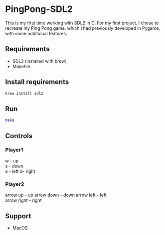 # PingPong-SDL2

This is my first time working with SDL2 in C. For my first project, I chose to recreate my Ping Pong game, which I had previously developed in Pygame, with some additional features.

## Requirements

- SDL2 (installed with brew)
- Makefile

## Install requirements

```bash
brew install sdl2
```

## Run

```bash
make
```

## Controls

### Player1

w - up  
s - down  
a - left
d- right

### Player2

arrow up - up
arrow down - down
arrow left - left  
arrow right - right

## Support

- MacOS
